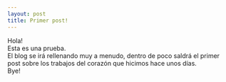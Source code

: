 ```yaml
---
layout: post
title: Primer post!
---
```


Hola!  
Esta es una prueba.  
El blog se irá rellenando muy a menudo, dentro de poco saldrá el primer post sobre los trabajos del corazón que hicimos hace unos días.  
Bye!